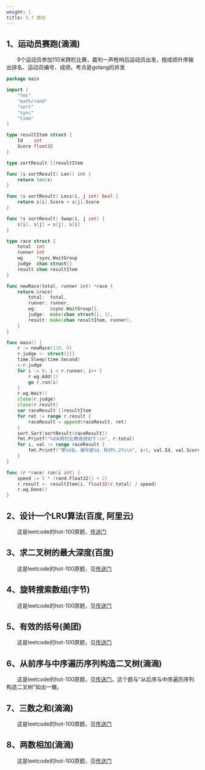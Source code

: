 ```yaml
---
weight: 1
title: 5.7 面经
---
```


## 1、运动员赛跑(滴滴)

&emsp;&emsp;9个运动员参加110米跨栏比赛，裁判一声枪响后运动员出发，按成绩升序输出排名、运动员编号、成绩。考点是golang的并发

```go
package main

import (
	"fmt"
	"math/rand"
	"sort"
	"sync"
	"time"
)

type resultItem struct {
	Id    int
	Score float32
}

type sortResult []resultItem

func (s sortResult) Len() int {
	return len(s)
}

func (s sortResult) Less(i, j int) bool {
	return s[i].Score < s[j].Score
}

func (s sortResult) Swap(i, j int) {
	s[i], s[j] = s[j], s[i]
}

type race struct {
	total  int
	runner int
	wg     *sync.WaitGroup
	judge  chan struct{}
	result chan resultItem
}

func newRace(total, runner int) *race {
	return &race{
		total:  total,
		runner: runner,
		wg:     &sync.WaitGroup{},
		judge:  make(chan struct{}, 1),
		result: make(chan resultItem, runner),
	}
}

func main() {
	r := newRace(110, 9)
	r.judge <- struct{}{}
	time.Sleep(time.Second)
	<-r.judge
	for i := 0; i < r.runner; i++ {
		r.wg.Add(1)
		go r.run(i)
	}
	r.wg.Wait()
	close(r.judge)
	close(r.result)
	var raceResult []resultItem
	for ret := range r.result {
		raceResult = append(raceResult, ret)
	}
	sort.Sort(sortResult(raceResult))
	fmt.Printf("%d米跨栏比赛成绩如下:\n", r.total)
	for i, val := range raceResult {
		fmt.Printf("第%d名，编号是%d，耗时%.2fs\n", i+1, val.Id, val.Score)
	}
}

func (r *race) run(i int) {
	speed := 5 * (rand.Float32() + 2)
	r.result <- resultItem{i, float32(r.total) / speed}
	r.wg.Done()
}

```

## 2、设计一个LRU算法(百度, 阿里云)

&emsp;&emsp;这是leetcode的hot-100原题，[传送门](https://yswang837.github.io/docs/example/leetcode/5.1-hot100/#146lru%E7%BC%93%E5%AD%98)

## 3、求二叉树的最大深度(百度)

&emsp;&emsp;这是leetcode的hot-100原题，见[传送门](https://yswang837.github.io/docs/example/leetcode/5.1-hot100/#104-%E4%BA%8C%E5%8F%89%E6%A0%91%E7%9A%84%E6%9C%80%E5%A4%A7%E6%B7%B1%E5%BA%A6)

## 4、旋转搜索数组(字节)

&emsp;&emsp;这是leetcode的hot-100原题，见[传送门](https://yswang837.github.io/docs/example/leetcode/5.1-hot100/#33%E6%90%9C%E7%B4%A2%E6%97%8B%E8%BD%AC%E6%8E%92%E5%BA%8F%E6%95%B0%E7%BB%84)

## 5、有效的括号(美团)

&emsp;&emsp;这是leetcode的hot-100原题，见[传送门](https://yswang837.github.io/docs/example/leetcode/5.1-hot100/#20-%E6%9C%89%E6%95%88%E7%9A%84%E6%8B%AC%E5%8F%B7)

## 6、从前序与中序遍历序列构造二叉树(滴滴)

&emsp;&emsp;这是leetcode的hot-100原题，见[传送门](https://yswang837.github.io/docs/example/leetcode/5.1-hot100/#105-%E4%BB%8E%E5%89%8D%E5%BA%8F%E4%B8%8E%E4%B8%AD%E5%BA%8F%E9%81%8D%E5%8E%86%E5%BA%8F%E5%88%97%E6%9E%84%E9%80%A0%E4%BA%8C%E5%8F%89%E6%A0%91)，这个题与“从后序与中序遍历序列构造二叉树”如出一辙。

## 7、三数之和(滴滴)

&emsp;&emsp;这是leetcode的hot-100原题，见[传送门](https://yswang837.github.io/docs/example/leetcode/5.1-hot100/#15%E4%B8%89%E6%95%B0%E4%B9%8B%E5%92%8C)

## 8、两数相加(滴滴)

&emsp;&emsp;这是leetcode的hot-100原题，见[传送门](https://yswang837.github.io/docs/example/leetcode/5.1-hot100/#2-%E4%B8%A4%E6%95%B0%E7%9B%B8%E5%8A%A0)
